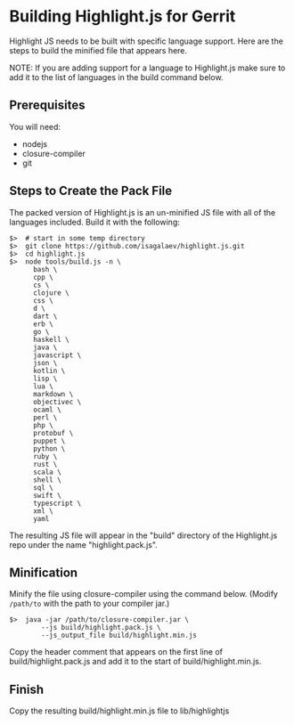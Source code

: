# Building Highlight.js for Gerrit

Highlight JS needs to be built with specific language support. Here are the
steps to build the minified file that appears here.

NOTE: If you are adding support for a language to Highlight.js make sure to add
it to the list of languages in the build command below.

## Prerequisites

You will need:

* nodejs
* closure-compiler
* git

## Steps to Create the Pack File

The packed version of Highlight.js is an un-minified JS file with all of the
languages included. Build it with the following:

    $>  # start in some temp directory
    $>  git clone https://github.com/isagalaev/highlight.js.git
    $>  cd highlight.js
    $>  node tools/build.js -n \
          bash \
          cpp \
          cs \
          clojure \
          css \
          d \
          dart \
          erb \
          go \
          haskell \
          java \
          javascript \
          json \
          kotlin \
          lisp \
          lua \
          markdown \
          objectivec \
          ocaml \
          perl \
          php \
          protobuf \
          puppet \
          python \
          ruby \
          rust \
          scala \
          shell \
          sql \
          swift \
          typescript \
          xml \
          yaml

The resulting JS file will appear in the "build" directory of the Highlight.js
repo under the name "highlight.pack.js".

## Minification

Minify the file using closure-compiler using the command below. (Modify
`/path/to` with the path to your compiler jar.)

    $>  java -jar /path/to/closure-compiler.jar \
            --js build/highlight.pack.js \
            --js_output_file build/highlight.min.js

Copy the header comment that appears on the first line of
build/highlight.pack.js and add it to the start of build/highlight.min.js.

## Finish

Copy the resulting build/highlight.min.js file to lib/highlightjs
